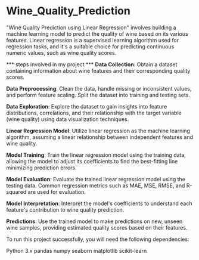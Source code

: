 # Wine_Quality_Prediction

 "Wine Quality Prediction using Linear Regression" involves building a machine learning model to predict the quality of wine based on its various features. Linear regression is a supervised learning algorithm used for regression tasks, and it's a suitable choice for predicting continuous numeric values, such as wine quality scores.

 *** steps involved in my project  ***
**Data Collection**: Obtain a dataset containing information about wine features and their corresponding quality scores.

**Data Preprocessing**: Clean the data, handle missing or inconsistent values, and perform feature scaling. Split the dataset into training and testing sets.

**Data Exploration**: Explore the dataset to gain insights into feature distributions, correlations, and their relationship with the target variable (wine quality) using data visualization techniques.

**Linear Regression Model**: Utilize linear regression as the machine learning algorithm, assuming a linear relationship between independent features and wine quality.

**Model Training**: Train the linear regression model using the training data, allowing the model to adjust its coefficients to find the best-fitting line minimizing prediction errors.

**Model Evaluation**: Evaluate the trained linear regression model using the testing data. Common regression metrics such as MAE, MSE, RMSE, and R-squared are used for evaluation.

**Model Interpretation**: Interpret the model's coefficients to understand each feature's contribution to wine quality prediction.

**Predictions**: Use the trained model to make predictions on new, unseen wine samples, providing estimated quality scores based on their features.

To run this project successfully, you will need the following dependencies:

Python 3.x
pandas
numpy
seaborn
matplotlib
scikit-learn



